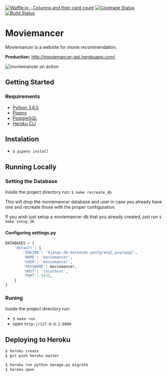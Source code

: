 [![Waffle.io - Columns and their card count](https://badge.waffle.io/betinacosta/moviemancer.svg?columns=all)](https://waffle.io/betinacosta/moviemancer)
[![Coverage Status](https://coveralls.io/repos/github/betinacosta/moviemancer/badge.svg)](https://coveralls.io/github/betinacosta/moviemancer)
[![Build Status](https://travis-ci.com/betinacosta/moviemancer.svg?branch=master)](https://travis-ci.com/betinacosta/moviemancer)

# Moviemancer

Moviemancer is a website for movie recommendation.

**Production:** http://moviemancer-api.herokuapp.com/

![moviemancer on action](https://media.giphy.com/media/KYGfrhmxMBkq9D1oN8/giphy.gif)

## Getting Started

### Requirements

- [Python 3.6.5](https://www.python.org/downloads/release/python-2715/)
- [Pipenv](https://pipenv.readthedocs.io/en/latest/)
- [PostgreSQL](https://www.postgresql.org/download/)
- [Heroku CLI](https://devcenter.heroku.com/articles/heroku-cli#download-and-install)

## Instalation

- `$ pipenv install`

## Running Locally

### Setting the Database

Inside the project directory run: `$ make recreate_db`

This will drop the moviemancer database and user in case you already have one and recreate those with the proper configuration.

If you wish just setup a moviemancer db that you already created, just run `$ make setup_db`

#### Configuring settings.py

```python
DATABASES = {
    'default': {
        'ENGINE': 'django.db.backends.postgresql_psycopg2',
        'NAME': 'moviemancer',
        'USER': 'moviemancer',
        'PASSWORD': moviemancer,
        'HOST': 'localhost',
        'PORT': 5432,
    }
}
```

### Runing

Inside the project directory run:

- `$ make run`
- open `http://127.0.0.1:8000`

## Deploying to Heroku

```sh
$ heroku create
$ git push heroku master

$ heroku run python manage.py migrate
$ heroku open
```
